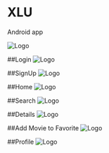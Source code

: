 # XLU
Android app

![Logo](https://android.luher.engineer/XluApp/logo.png)

##Login
![Logo](https://android.luher.engineer/XluApp/login.png)


##SignUp
![Logo](https://android.luher.engineer/XluApp/SignUp.png)


##Home
![Logo](https://android.luher.engineer/XluApp/Home.png)


##Search
![Logo](https://android.luher.engineer/XluApp/Search.png)


##Details
![Logo](https://android.luher.engineer/XluApp/Details.png)


##Add Movie to Favorite
![Logo](https://android.luher.engineer/XluApp/AddFavoriteMovie.png)


##Profile
![Logo](https://android.luher.engineer/XluApp/profile.png)


